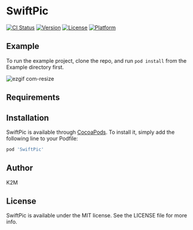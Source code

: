 # SwiftPic

[![CI Status](https://img.shields.io/travis/abrown252@gmail.com/SwiftPic.svg?style=flat)](https://travis-ci.org/abrown252@gmail.com/SwiftPic)
[![Version](https://img.shields.io/cocoapods/v/SwiftPic.svg?style=flat)](https://cocoapods.org/pods/SwiftPic)
[![License](https://img.shields.io/cocoapods/l/SwiftPic.svg?style=flat)](https://cocoapods.org/pods/SwiftPic)
[![Platform](https://img.shields.io/cocoapods/p/SwiftPic.svg?style=flat)](https://cocoapods.org/pods/SwiftPic)

## Example

To run the example project, clone the repo, and run `pod install` from the Example directory first.

![ezgif com-resize](https://user-images.githubusercontent.com/662520/41655952-65cfcd18-7486-11e8-8a94-422f50430d69.gif)

## Requirements

## Installation

SwiftPic is available through [CocoaPods](https://cocoapods.org). To install
it, simply add the following line to your Podfile:

```ruby
pod 'SwiftPic'
```

## Author

K2M

## License

SwiftPic is available under the MIT license. See the LICENSE file for more info.
